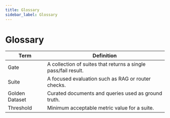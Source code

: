 ```yaml
---
title: Glossary
sidebar_label: Glossary
---
```


# Glossary

| Term | Definition |
| ------ | ------------ |
| Gate | A collection of suites that returns a single pass/fail result. |
| Suite | A focused evaluation such as RAG or router checks. |
| Golden Dataset | Curated documents and queries used as ground truth. |
| Threshold | Minimum acceptable metric value for a suite. |
